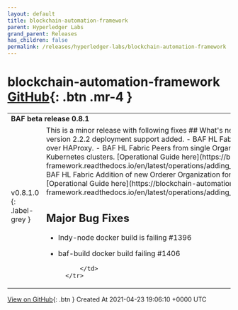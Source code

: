 ```yaml
---
layout: default
title: blockchain-automation-framework
parent: Hyperledger Labs
grand_parent: Releases
has_children: false
permalink: /releases/hyperledger-labs/blockchain-automation-framework
---
```


# blockchain-automation-framework <span class="fs-3 right-align">[GitHub](https://github.com/hyperledger-labs/blockchain-automation-framework){: .btn .mr-4 }</span>


<div>
    <table>
        <tr>
            <td colspan="2">
                <b>
                    BAF beta release 0.8.1
                </b>
            </td>
        </tr>
        <tr>
            <td>
v0.8.1.0
{: .label-grey }
            </td>
            <td>
                This is a minor release with following fixes
## What's new in BAF
- BAF HL Fabric version 2.2.2 deployment support added. 
- BAF HL Fabric CA Servers are available over HAProxy.
- BAF HL Fabric Peers from single Organization can span multiple Kubernetes clusters. [Operational Guide here](https://blockchain-automation-framework.readthedocs.io/en/latest/operations/adding_new_peer_fabric.html)
- BAF HL Fabric Addition of new Orderer Organization for RAFT (Fabric 2.2.2 only)[Operational Guide here](https://blockchain-automation-framework.readthedocs.io/en/latest/operations/adding_new_ordererorg_fabric.html).

## Major Bug Fixes
- Indy-node docker build is failing #1396
- baf-build docker build failing #1406




            </td>
        </tr>
    </table>
[View on GitHub](https://api.github.com/repos/hyperledger-labs/blockchain-automation-framework/releases/41912115){: .btn }
    <span class="right-align">
        Created At 2021-04-23 19:06:10 +0000 UTC
    </span>
</div>

